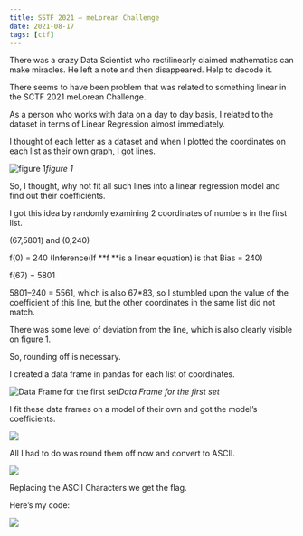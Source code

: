 ```yaml
---
title: SSTF 2021 — meLorean Challenge
date: 2021-08-17
tags: [ctf]
---
```


There was a crazy Data Scientist who rectilinearly claimed mathematics can make miracles. He left a note and then disappeared. Help to decode it.

There seems to have been problem that was related to something linear in the SCTF 2021 meLorean Challenge.

As a person who works with data on a day to day basis, I related to the dataset in terms of Linear Regression almost immediately.

I thought of each letter as a dataset and when I plotted the coordinates on each list as their own graph, I got lines.

![figure 1](https://cdn-images-1.medium.com/max/2000/1*kPpZoR8HIi21hrxBwhit9g.png)*figure 1*

So, I thought, why not fit all such lines into a linear regression model and find out their coefficients.

I got this idea by randomly examining 2 coordinates of numbers in the first list.

(67,5801) and (0,240)

f(0) = 240 (Inference(If **f **is a linear equation) is that Bias = 240)

f(67) = 5801

5801–240 = 5561, which is also 67*83, so I stumbled upon the value of the coefficient of this line, but the other coordinates in the same list did not match.

There was some level of deviation from the line, which is also clearly visible on figure 1.

So, rounding off is necessary.

I created a data frame in pandas for each list of coordinates.

![Data Frame for the first set](https://cdn-images-1.medium.com/max/2000/1*AOSmQhcutEehiLyx9XoZOw.png)*Data Frame for the first set*

I fit these data frames on a model of their own and got the model’s coefficients.

![](https://cdn-images-1.medium.com/max/2000/1*RRXWpARPzlnBir7HVUT_sQ.png)

All I had to do was round them off now and convert to ASCII.

![](https://cdn-images-1.medium.com/max/2000/1*Euo7gY2MQX2WTXiry9ccjw.png)

Replacing the ASCII Characters we get the flag.

Here’s my code:

![](https://cdn-images-1.medium.com/max/2000/1*7xC0XorS4WZmwNyTRJVeHQ.png)
